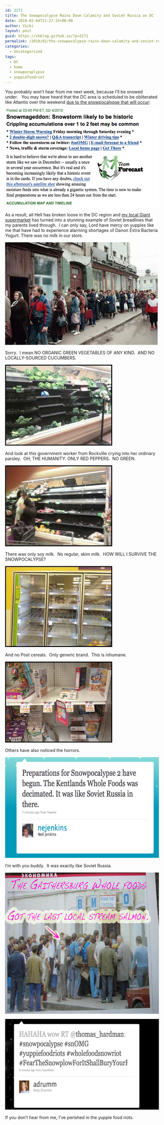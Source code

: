 ```yaml
---
id: 2271
title: The Snowpocalypse Rains Down Calamity and Soviet Russia on DC
date: 2010-02-04T21:27:33+00:00
author: Vicki
layout: post
guid: https://vkblog.github.io/?p=2271
permalink: /2010/02/the-snowpocalypse-rains-down-calamity-and-soviet-russia-on-dc/
categories:
  - Uncategorized
tags:
  - DC
  - home
  - snowpocaplypse
  - yuppiefoodriot
---
```

You probably won&#8217;t hear from me next week, because I&#8217;ll be snowed under.   You may have heard that the DC area is scheduled to be obliterated like Atlantis over the weekend [due to the snowpocalypse that will occur](http://voices.washingtonpost.com/capitalweathergang/2010/02/major_to_historic_storm.html):

[<img class="aligncenter size-full wp-image-2272" title="Picture 4" src="https://raw.githubusercontent.com/vkblog/vkblog.github.io/master/public/img/2010/02/Picture-41.png" alt="" width="504" height="321" />](https://raw.githubusercontent.com/vkblog/vkblog.github.io/master/public/img/2010/02/Picture-41.png)

As a result, all Hell has broken loose in the DC region and [my local Giant supermarket](https://vkblog.github.io/2009/07/12/the-victorian-error-lite-jazz/) has turned into a stunning example of Soviet breadlines that my parents lived through.  I can only say, Lord have mercy on yuppies like me that have had to experience alarming shortages of Danon Extra Bacteria Yogurt. There was no milk in our store.

[<img class="aligncenter size-full wp-image-2273" title="breadline" src="https://raw.githubusercontent.com/vkblog/vkblog.github.io/master/public/img/2010/02/breadline.jpg" alt="" width="500" height="336" />](https://raw.githubusercontent.com/vkblog/vkblog.github.io/master/public/img/2010/02/breadline.jpg)

Sorry.  I mean NO ORGANIC GREEN VEGETABLES OF ANY KIND.  AND NO LOCALLY-SOURCED CUCUMBERS.

[<img class="aligncenter size-full wp-image-2274" title="490751752_1722983062_0.jpeg" src="https://raw.githubusercontent.com/vkblog/vkblog.github.io/master/public/img/2010/02/490751752_1722983062_0.jpeg.jpg" alt="" width="351" height="265" />](https://raw.githubusercontent.com/vkblog/vkblog.github.io/master/public/img/2010/02/490751752_1722983062_0.jpeg.jpg)

And look at this government worker from Rockville crying into her ordinary parsley.  OH, THE HUMANITY. ONLY RED PEPPERS.  NO GREEN.

[<img class="aligncenter size-full wp-image-2275" title="490753698_1722990558_0.jpeg" src="https://raw.githubusercontent.com/vkblog/vkblog.github.io/master/public/img/2010/02/490753698_1722990558_0.jpeg.jpg" alt="" width="351" height="265" />](https://raw.githubusercontent.com/vkblog/vkblog.github.io/master/public/img/2010/02/490753698_1722990558_0.jpeg.jpg)

There was only soy milk.  No regular, skim milk.  HOW WILL I SURVIVE THE SNOWPOCALYPSE?

[<img class="aligncenter size-full wp-image-2276" title="490753433_1722989539_0.jpeg" src="https://raw.githubusercontent.com/vkblog/vkblog.github.io/master/public/img/2010/02/490753433_1722989539_0.jpeg.jpg" alt="" width="351" height="265" />](https://raw.githubusercontent.com/vkblog/vkblog.github.io/master/public/img/2010/02/490753433_1722989539_0.jpeg.jpg)

And no Post cereals.  Only generic brand.  This is inhumane.

[<img class="aligncenter size-full wp-image-2277" title="490758080_1723007444_0.jpeg" src="https://raw.githubusercontent.com/vkblog/vkblog.github.io/master/public/img/2010/02/490758080_1723007444_0.jpeg.jpg" alt="" width="351" height="265" />](https://raw.githubusercontent.com/vkblog/vkblog.github.io/master/public/img/2010/02/490758080_1723007444_0.jpeg.jpg)

Others have also noticed the horrors.

[<img class="aligncenter size-full wp-image-2278" title="Picture 2" src="https://raw.githubusercontent.com/vkblog/vkblog.github.io/master/public/img/2010/02/Picture-2.png" alt="" width="609" height="330" />](https://raw.githubusercontent.com/vkblog/vkblog.github.io/master/public/img/2010/02/Picture-2.png)

I&#8217;m with you buddy.  It was exactly like Soviet Russia.

[<img class="aligncenter size-full wp-image-2279" title="gaithersburg" src="https://raw.githubusercontent.com/vkblog/vkblog.github.io/master/public/img/2010/02/gaithersburg.jpg" alt="" width="618" height="463" />](https://raw.githubusercontent.com/vkblog/vkblog.github.io/master/public/img/2010/02/gaithersburg.jpg)

[<img class="aligncenter size-full wp-image-2280" title="Picture 3" src="https://raw.githubusercontent.com/vkblog/vkblog.github.io/master/public/img/2010/02/Picture-3.png" alt="" width="639" height="297" />](https://raw.githubusercontent.com/vkblog/vkblog.github.io/master/public/img/2010/02/Picture-3.png)

If you don&#8217;t hear from me, I&#8217;ve perished in the yuppie food riots.